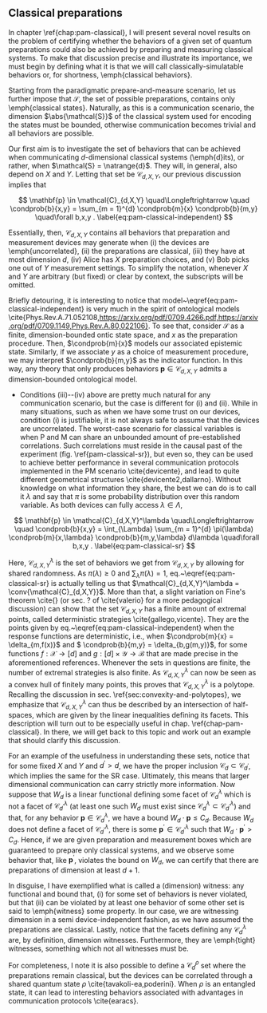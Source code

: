 ## Classical preparations

In chapter \ref{chap:pam-classical}, I will present several novel results on the problem of certifying whether the behaviors of a given set of quantum preparations could also be achieved by preparing and measuring classical systems. To make that discussion precise and illustrate its importance, we must begin by defining what it is that we will call classically-simulatable behaviors or, for shortness, \emph{classical behaviors}.

Starting from the paradigmatic prepare-and-measure scenario, let us further impose that $\mathcal{S}$, the set of possible preparations, contains only \emph{classical states}. Naturally, as this is a communication scenario, the dimension $\abs{\mathcal{S}}$ of the classical system used for encoding the states must be bounded, otherwise communication becomes trivial and all behaviors are possible.

Our first aim is to investigate the set of behaviors that can be achieved when communicating $d$-dimensional classical systems (\emph{d}its), or rather, when  $\mathcal{S} = \natrange{d}$. They will, in general, also depend on $X$ and $Y$. Letting that set be $\mathcal{C}_{d,X,Y}$, our previous discussion implies that

$$
\mathbf{p} \in \mathcal{C}_{d,X,Y} \quad\Longleftrightarrow \quad \condprob{b}{x,y} = \sum_{m = 1}^{d} \condprob{m}{x} \condprob{b}{m,y} \quad\forall b,x,y .
\label{eq:pam-classical-independent}
$$


Essentially, then, $\mathcal{C}_{d,X,Y}$ contains all behaviors that preparation and measurement devices may generate when (i) the devices are \emph{uncorrelated}, (ii) the preparations are classical, (iii) they have at most dimension $d$, (iv) Alice has $X$ preparation choices, and (v) Bob picks one out of $Y$ measurement settings. To simplify the notation, whenever $X$ and $Y$ are arbitrary (but fixed) or clear by context, the subscripts will be omitted.

Briefly detouring, it is interesting to notice that model~\eqref{eq:pam-classical-independent} is very much in the spirit of ontological models \cite{Phys.Rev.A.71.052108,https://arxiv.org/pdf/0709.4266.pdf,https://arxiv.org/pdf/0709.1149,Phys.Rev.A.80,022106}. To see that, consider $\mathcal{S}$ as a finite, dimension-bounded ontic state space, and $x$ as the preparation procedure. Then, $\condprob{m}{x}$ models our associated epistemic state. Similarly, if we associate $y$ as a choice of measurement procedure, we may interpret $\condprob{b}{m,y}$ as the indicator function. In this way, any theory that only produces behaviors $\mathbf{p} \in \mathcal{C}_{d,X,Y}$ admits a dimension-bounded ontological model.
- Conditions (iii)--(iv) above are pretty much natural for any communication scenario, but the case is different for (i) and (ii). While in many situations, such as when we have some trust on our devices, condition (i) is justifiable, it is not always safe to assume that the devices are uncorrelated. The worst-case scenario for classical variables is when P and M can share an unbounded amount of pre-established correlations. Such correlations must reside in the causal past of the experiment (fig. \ref{pam-classical-sr}), but even so, they can be used to achieve better performance in several communication protocols implemented in the PM scenario \cite{devicente}, and lead to quite different geometrical structures \cite{devicente2,dallarno}. Without knowledge on what information they share, the best we can do is to call it $\lambda$ and say that $\pi$ is some probability distribution over this random variable. As both devices can fully access $\lambda \in \Lambda$,

$$
\mathbf{p} \in \mathcal{C}_{d,X,Y}^\lambda \quad\Longleftrightarrow \quad \condprob{b}{x,y} = \int_{\Lambda} \sum_{m = 1}^{d} \pi(\lambda) \condprob{m}{x,\lambda} \condprob{b}{m,y,\lambda} d\lambda \quad\forall b,x,y .
\label{eq:pam-classical-sr}
$$

Here, $\mathcal{C}_{d,X,Y}^\lambda$ is the set of behaviors we get from $\mathcal{C}_{d,X,Y}$ by allowing for shared randomness. As $\pi(\lambda) \geq 0$ and $\sum_\lambda \pi(\lambda) = 1$, eq.~\eqref{eq:pam-classical-sr} is actually telling us that $\mathcal{C}_{d,X,Y}^\lambda = \conv{\mathcal{C}_{d,X,Y}}$. More than that, a slight variation on Fine's theorem \cite{} (or sec. ? of \cite{valerio} for a more pedagogical discussion) can show that the set $\mathcal{C}_{d,X,Y}$ has a finite amount of extremal points, called deterministic strategies \cite{gallego,vicente}. They are the points given by eq.~\eqref{eq:pam-classical-independent} when the response functions are deterministic, i.e., when $\condprob{m}{x} = \delta_{m,f(x)}$ and $ \condprob{b}{m,y} = \delta_{b,g(m,y)}$, for some functions $f : \mathcal{X} \rightarrow [d]$ and $g : [d] \times \mathcal{Y} \rightarrow \mathcal{B}$ that are made precise in the aforementioned references. Whenever the sets in questions are finite, the number of extremal strategies is also finite. As $\mathcal{C}_{d,X,Y}^\lambda$ can now be seen as a convex hull of finitely many points, this proves that $\mathcal{C}_{d,X,Y}^\lambda$ is a polytope. Recalling the discussion in sec. \ref{sec:convexity-and-polytopes}, we emphasize that $\mathcal{C}_{d,X,Y}^\lambda$ can thus be described by an intersection of half-spaces, which are given by the linear inequalities defining its facets. This description will turn out to be especially useful in chap. \ref{chap-pam-classical}. In there, we will get back to this topic and work out an example that should clarify this discussion.

For an example of the usefulness in understanding these sets, notice that for some fixed $X$ and $Y$ and $d^\prime > d$, we have the proper inclusion $\mathcal{C}_{d} \subset \mathcal{C}_{d^\prime}$, which implies the same for the SR case. Ultimately, this means that larger dimensional communication can carry strictly more information. Now suppose that $W_d$ is a linear functional defining some facet of $\mathcal{C}_{d}^\lambda$ which is not a facet of $\mathcal{C}_{d^\prime}^\lambda$ (at least one such $W_d$ must exist since $\mathcal{C}_{d}^\lambda \subset \mathcal{C}_{d^\prime}^\lambda$) and that, for any behavior $\mathbf{p} \in \mathcal{C}_d^\lambda$, we have a bound $W_d \cdot \mathbf{p} \leq C_d$. Because $W_d$ does not define a facet of $\mathcal{C}_{d^\prime}^\lambda$, there is some $\mathbf{p}^\prime \in \mathcal{C}_{d^\prime}^\lambda$ such that $W_d \cdot \mathbf{p}^\prime > C_d$. Hence, if we are given preparation and measurement boxes which are guaranteed to prepare only classical systems, and we observe some behavior that, like $\mathbf{p}^\prime$, violates the bound on $W_d$, we can certify that there are preparations of dimension at least $d+1$.

In disguise, I have exemplified what is called a (dimension) witness: any functional and bound that, (i) for some set of behaviors is never violated, but that (ii) can be violated by at least one behavior of some other set is said to \emph{witness} some property. In our case, we are witnessing dimension in a semi device-independent fashion, as we have assumed the preparations are classical. Lastly, notice that the facets defining any $\mathcal{C}_d^\lambda$ are, by definition, dimension witnesses. Furthermore, they are \emph{tight} witnesses, something which not all witnesses must be.

For completeness, I note it is also possible to define a $\mathcal{C}_d^{\rho}$ set where the preparations remain classical, but the devices can be correlated through a shared quantum state $\rho$ \cite{tavakoli-ea,poderini}. When $\rho$ is an entangled state, it can lead to interesting behaviors associated with advantages in communication protocols \cite{earacs}.

